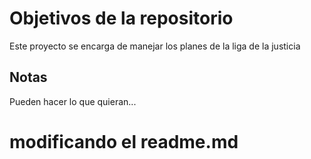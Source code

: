 # Objetivos de la repositorio

Este proyecto se encarga de manejar los planes de la liga de la justicia


## Notas
Pueden hacer lo que quieran...

# modificando el readme.md
